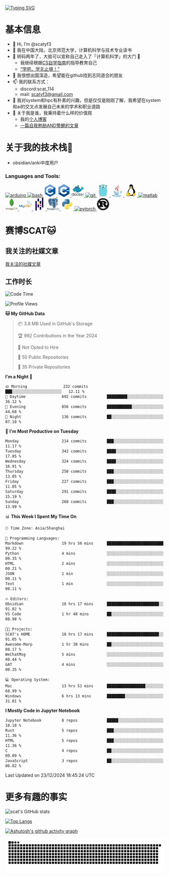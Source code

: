 [![Typing SVG](https://readme-typing-svg.demolab.com?font=Fira+Code&pause=1000&center=true&vCenter=true&multiline=true&width=470&height=98&lines=Across+the+Great+Wall+;we+can+reach+every+corner+in+the+world)](https://git.io/typing-svg)

# 基本信息
- 👋 Hi, I’m @scatyf3
- 👀 我在中国大陆，北京师范大学，计算机科学与技术专业读书
- 🌱 转码两年了，大抵可以宣称自己走入了「计算机科学」的大门 🥺
  - 我继续根据[CS自学指南](https://csdiy.wiki/)的指导教育自己 
  - [“学吧，学无止境！” ](https://www.acm.org/binaries/content/assets/education/cs2013_chinese.pdf)
- 💞️ 我很想出国深造，希望能在github找到志同道合的朋友
- 📫 我的联系方式：
  -   discord:scat_114
  -   mail: scatyf3@gmail.com
- 🌟 我对system和hpc有朴素的兴趣，但是仅仅是刚刚了解，我希望在system和ai的交叉点发展自己未来的学术和职业道路
- 🤔 关于我是谁，我秉持着什么样的价值观
  - 我的[个人博客](https://scatyfs-blog.gitbook.io/scats-blog)
  - [一篇自我勉励AND警醒的文章](https://www.zhihu.com/question/595969891/answer/3060352057)
 
# 关于我的技术栈🔧

- obsidian/anki中度用户


<h3 align="left">Languages and Tools:</h3>
<p align="left"> <a href="https://www.arduino.cc/" target="_blank" rel="noreferrer"> <img src="https://cdn.worldvectorlogo.com/logos/arduino-1.svg" alt="arduino" width="40" height="40"/> </a> <a href="https://www.gnu.org/software/bash/" target="_blank" rel="noreferrer"> <img src="https://www.vectorlogo.zone/logos/gnu_bash/gnu_bash-icon.svg" alt="bash" width="40" height="40"/> </a> <a href="https://www.cprogramming.com/" target="_blank" rel="noreferrer"> <img src="https://raw.githubusercontent.com/devicons/devicon/master/icons/c/c-original.svg" alt="c" width="40" height="40"/> </a> <a href="https://www.w3schools.com/cpp/" target="_blank" rel="noreferrer"> <img src="https://raw.githubusercontent.com/devicons/devicon/master/icons/cplusplus/cplusplus-original.svg" alt="cplusplus" width="40" height="40"/> </a> <a href="https://www.docker.com/" target="_blank" rel="noreferrer"> <img src="https://raw.githubusercontent.com/devicons/devicon/master/icons/docker/docker-original-wordmark.svg" alt="docker" width="40" height="40"/> </a> <a href="https://git-scm.com/" target="_blank" rel="noreferrer"> <img src="https://www.vectorlogo.zone/logos/git-scm/git-scm-icon.svg" alt="git" width="40" height="40"/> </a> <a href="https://golang.org" target="_blank" rel="noreferrer"> <img src="https://raw.githubusercontent.com/devicons/devicon/master/icons/go/go-original.svg" alt="go" width="40" height="40"/> </a> <a href="https://www.java.com" target="_blank" rel="noreferrer"> <img src="https://raw.githubusercontent.com/devicons/devicon/master/icons/java/java-original.svg" alt="java" width="40" height="40"/> </a> <a href="https://www.linux.org/" target="_blank" rel="noreferrer"> <img src="https://raw.githubusercontent.com/devicons/devicon/master/icons/linux/linux-original.svg" alt="linux" width="40" height="40"/> </a> <a href="https://www.mathworks.com/" target="_blank" rel="noreferrer"> <img src="https://upload.wikimedia.org/wikipedia/commons/2/21/Matlab_Logo.png" alt="matlab" width="40" height="40"/> </a> <a href="https://www.mongodb.com/" target="_blank" rel="noreferrer"> <img src="https://raw.githubusercontent.com/devicons/devicon/master/icons/mongodb/mongodb-original-wordmark.svg" alt="mongodb" width="40" height="40"/> </a> <a href="https://www.mysql.com/" target="_blank" rel="noreferrer"> <img src="https://raw.githubusercontent.com/devicons/devicon/master/icons/mysql/mysql-original-wordmark.svg" alt="mysql" width="40" height="40"/> </a> <a href="https://pandas.pydata.org/" target="_blank" rel="noreferrer"> <img src="https://raw.githubusercontent.com/devicons/devicon/2ae2a900d2f041da66e950e4d48052658d850630/icons/pandas/pandas-original.svg" alt="pandas" width="40" height="40"/> </a> <a href="https://www.postgresql.org" target="_blank" rel="noreferrer"> <img src="https://raw.githubusercontent.com/devicons/devicon/master/icons/postgresql/postgresql-original-wordmark.svg" alt="postgresql" width="40" height="40"/> </a> <a href="https://www.python.org" target="_blank" rel="noreferrer"> <img src="https://raw.githubusercontent.com/devicons/devicon/master/icons/python/python-original.svg" alt="python" width="40" height="40"/> </a> <a href="https://pytorch.org/" target="_blank" rel="noreferrer"> <img src="https://www.vectorlogo.zone/logos/pytorch/pytorch-icon.svg" alt="pytorch" width="40" height="40"/> </a> <a href="https://www.rust-lang.org" target="_blank" rel="noreferrer"> <img src="https://raw.githubusercontent.com/devicons/devicon/master/icons/rust/rust-plain.svg" alt="rust" width="40" height="40"/> </a> </p>


# 赛博SCAT🐱

## 我关注的社媒文章
[我关注的社媒文章](https://www.notion.so/6379b986d4964818b078b0328b41f73b?v=19fc0e6483ec4fada09d6c68f7b20732)

## 工作时长
<!--START_SECTION:waka-->
![Code Time](http://img.shields.io/badge/Code%20Time-808%20hrs%2059%20mins-blue)

![Profile Views](http://img.shields.io/badge/Profile%20Views-2-blue)

**🐱 My GitHub Data** 

> 📦 3.8 MB Used in GitHub's Storage 
 > 
> 🏆 992 Contributions in the Year 2024
 > 
> 🚫 Not Opted to Hire
 > 
> 📜 50 Public Repositories 
 > 
> 🔑 35 Private Repositories 
 > 
**I'm a Night 🦉** 

```text
🌞 Morning                232 commits         ███░░░░░░░░░░░░░░░░░░░░░░   12.11 % 
🌆 Daytime                692 commits         █████████░░░░░░░░░░░░░░░░   36.12 % 
🌃 Evening                856 commits         ███████████░░░░░░░░░░░░░░   44.68 % 
🌙 Night                  136 commits         ██░░░░░░░░░░░░░░░░░░░░░░░   07.10 % 
```
📅 **I'm Most Productive on Tuesday** 

```text
Monday                   214 commits         ███░░░░░░░░░░░░░░░░░░░░░░   11.17 % 
Tuesday                  342 commits         ████░░░░░░░░░░░░░░░░░░░░░   17.85 % 
Wednesday                324 commits         ████░░░░░░░░░░░░░░░░░░░░░   16.91 % 
Thursday                 250 commits         ███░░░░░░░░░░░░░░░░░░░░░░   13.05 % 
Friday                   227 commits         ███░░░░░░░░░░░░░░░░░░░░░░   11.85 % 
Saturday                 291 commits         ████░░░░░░░░░░░░░░░░░░░░░   15.19 % 
Sunday                   268 commits         ███░░░░░░░░░░░░░░░░░░░░░░   13.99 % 
```


📊 **This Week I Spent My Time On** 

```text
🕑︎ Time Zone: Asia/Shanghai

💬 Programming Languages: 
Markdown                 19 hrs 56 mins      █████████████████████████   99.22 % 
Python                   4 mins              ░░░░░░░░░░░░░░░░░░░░░░░░░   00.35 % 
HTML                     2 mins              ░░░░░░░░░░░░░░░░░░░░░░░░░   00.21 % 
JSON                     1 min               ░░░░░░░░░░░░░░░░░░░░░░░░░   00.11 % 
Text                     1 min               ░░░░░░░░░░░░░░░░░░░░░░░░░   00.11 % 

🔥 Editors: 
Obsidian                 18 hrs 17 mins      ███████████████████████░░   91.02 % 
VS Code                  1 hr 48 mins        ██░░░░░░░░░░░░░░░░░░░░░░░   08.98 % 

🐱‍💻 Projects: 
SCAT's HOME              18 hrs 17 mins      ███████████████████████░░   91.05 % 
Awesome-Marp             1 hr 38 mins        ██░░░░░░░░░░░░░░░░░░░░░░░   08.17 % 
WeChatMsg                5 mins              ░░░░░░░░░░░░░░░░░░░░░░░░░   00.44 % 
GAT                      4 mins              ░░░░░░░░░░░░░░░░░░░░░░░░░   00.35 % 

💻 Operating System: 
Mac                      13 hrs 51 mins      █████████████████░░░░░░░░   68.99 % 
Windows                  6 hrs 13 mins       ████████░░░░░░░░░░░░░░░░░   31.01 % 
```

**I Mostly Code in Jupyter Notebook** 

```text
Jupyter Notebook         8 repos             █████░░░░░░░░░░░░░░░░░░░░   18.18 % 
Rust                     5 repos             ███░░░░░░░░░░░░░░░░░░░░░░   11.36 % 
HTML                     5 repos             ███░░░░░░░░░░░░░░░░░░░░░░   11.36 % 
C                        4 repos             ██░░░░░░░░░░░░░░░░░░░░░░░   09.09 % 
JavaScript               3 repos             ██░░░░░░░░░░░░░░░░░░░░░░░   06.82 % 
```




 Last Updated on 23/12/2024 18:45:24 UTC
<!--END_SECTION:waka-->


# 更多有趣的事实 

![scat's GitHub stats](https://github-readme-stats.vercel.app/api?username=scatyf3&count_private=true&theme=synthwave)

[![Top Langs](https://github-readme-stats.vercel.app/api/top-langs/?username=scatyf3&layout=compact&langs_count=12&theme=synthwave&hide=javascript,html,css&size_weight=0.5&count_weight=0.5)](https://github.com/anuraghazra/github-readme-statss)

[![Ashutosh's github activity graph](https://github-readme-activity-graph.vercel.app/graph?username=scatyf3&theme=dracula)](https://github.com/ashutosh00710/github-readme-activity-graph)



<picture>
  <source media="(prefers-color-scheme: dark)" srcset="https://raw.githubusercontent.com/scatyf3/scatyf3/output/github-contribution-grid-snake-dark.svg">
  <source media="(prefers-color-scheme: light)" srcset="https://raw.githubusercontent.com/scatyf3scatyf3/output/github-contribution-grid-snake.svg">
  <img alt="github contribution grid snake animation" src="https://raw.githubusercontent.com/scatyf3/scatyf3/output/github-contribution-grid-snake.svg">
</picture>


<!---
scatfy3/scatfy3 is a ✨ special ✨ repository because its `README.md` (this file) appears on your GitHub profile.
You can click the Preview link to take a look at your changes.
--->
